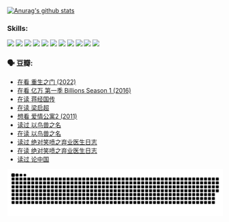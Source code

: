 
[![Anurag's github stats](https://github-readme-stats.vercel.app/api?username=w940853815)](https://github.com/anuraghazra/github-readme-stats)

### Skills:

<code><img height="32" src="https://cdn.jsdelivr.net/npm/simple-icons@v5/icons/python.svg"></code>
<code><img height="32" src="https://cdn.jsdelivr.net/npm/simple-icons@v5/icons/javascript.svg"></code>
<code><img height="32" src="https://cdn.jsdelivr.net/npm/simple-icons@v5/icons/django.svg"></code>
<code><img height="32" src="https://cdn.jsdelivr.net/npm/simple-icons@v5/icons/flask.svg"></code>
<code><img height="32" src="https://cdn.jsdelivr.net/npm/simple-icons@v5/icons/vuetify.svg"></code>
<code><img height="32" src="https://cdn.jsdelivr.net/npm/simple-icons@v5/icons/git.svg"></code>
<code><img height="32" src="https://cdn.jsdelivr.net/npm/simple-icons@v5/icons/docker.svg"></code>
<code><img height="32" src="https://cdn.jsdelivr.net/npm/simple-icons@v5/icons/postgresql.svg"></code>
<code><img height="32" src="https://cdn.jsdelivr.net/npm/simple-icons@v5/icons/elasticsearch.svg"></code>
<code><img height="32" src="https://cdn.jsdelivr.net/npm/simple-icons@v5/icons/macos.svg"></code>
<code><img height="32" src="https://cdn.jsdelivr.net/npm/simple-icons@v5/icons/linux.svg"></code>

### 🗣 豆瓣:

<!-- DOUBAN-ACTIVITIES:START -->
- [在看 重生之门‎ (2022)](https://www.douban.com/people/136069238/status/3882598762/?_i=54337750)
- [在看 亿万 第一季 Billions Season 1‎ (2016)](https://www.douban.com/people/136069238/status/3878098700/?_i=54337750)
- [在读 蒋经国传](https://www.douban.com/people/136069238/status/3877458956/?_i=54337750)
- [在读 梁启超](https://www.douban.com/people/136069238/status/3876806133/?_i=54337750)
- [想看 爱情公寓2‎ (2011)](https://www.douban.com/people/136069238/status/3876682115/?_i=54337750)
- [读过 以鸟兽之名](https://www.douban.com/people/136069238/status/3876369302/?_i=54337750)
- [在读 以鸟兽之名](https://www.douban.com/people/136069238/status/3869094471/?_i=54337750)
- [读过 绝对笑喷之弃业医生日志](https://www.douban.com/people/136069238/status/3869093225/?_i=54337750)
- [在读 绝对笑喷之弃业医生日志](https://www.douban.com/people/136069238/status/3862106751/?_i=54337750)
- [读过 论中国](https://www.douban.com/people/136069238/status/3862105795/?_i=54337750)
<!-- DOUBAN-ACTIVITIES:END -->


![Snake animation](https://raw.githubusercontent.com/w940853815/w940853815/output/github-contribution-grid-snake.svg)

<!--
**w940853815/w940853815** is a ✨ _special_ ✨ repository because its `README.md` (this file) appears on your GitHub profile.

Here are some ideas to get you started:

- 🔭 I’m currently working on ...
- 🌱 I’m currently learning ...
- 👯 I’m looking to collaborate on ...
- 🤔 I’m looking for help with ...
- 💬 Ask me about ...
- 📫 How to reach me: ...
- 😄 Pronouns: ...
- ⚡ Fun fact: ...
-->
